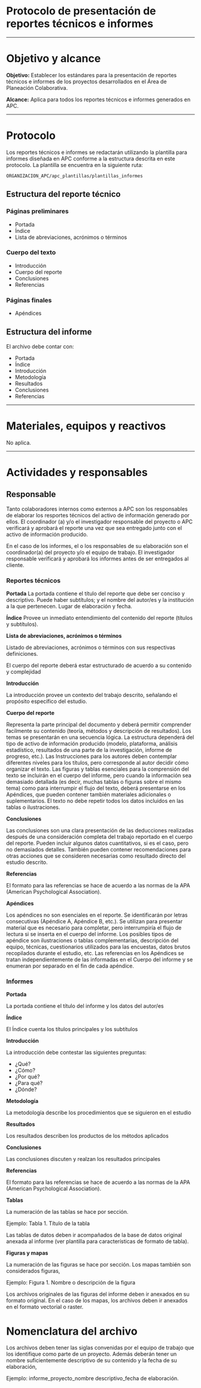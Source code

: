 # Protocolo de presentación de reportes técnicos e informes

* * *

# Objetivo y alcance

**Objetivo:** Establecer los estándares para la presentación de reportes técnicos e informes  de los proyectos desarrollados en el Área de Planeación Colaborativa.

**Alcance:** Aplica para todos los reportes técnicos e informes generados en APC.

* * *

# Protocolo

Los reportes técnicos e informes se redactarán utilizando la plantilla para informes diseñada en APC conforme a la estructura descrita en este protocolo. La plantilla se encuentra en la siguiente ruta:
```
ORGANIZACION_APC/apc_plantillas/plantillas_informes
```
## Estructura del reporte técnico
### Páginas preliminares
* Portada
* Índice
* Lista de abreviaciones, acrónimos o términos

### Cuerpo del texto
* Introducción
* Cuerpo del reporte
* Conclusiones
* Referencias

### Páginas finales
* Apéndices

## Estructura del informe

El archivo debe contar con:
* Portada
* Índice
* Introducción
* Metodología
* Resultados
* Conclusiones
* Referencias

* * *
# Materiales, equipos y reactivos
No aplica.

* * *

# Actividades y responsables

## Responsable

Tanto colaboradores internos como externos a APC son los responsables de elaborar los resportes técnicos del activo de información generado por ellos. El coordinador (a) y/o el investigador responsable del proyecto o APC verificará y aprobará el reporte una vez que sea entregado junto con el activo de información producido.

En el caso de los informes, el o los responsables de su elaboración son el coordinador(a) del proyecto y/o el equipo de trabajo. El investigador responsable verificará y aprobará los informes antes de ser entregados al cliente.

### Reportes técnicos

**Portada**
La portada contiene el título del reporte que debe ser conciso y descriptivo. Puede haber subtítulos; y el nombre del autor/es y la institución a la que pertenecen. Lugar de elaboración y fecha.

**Índice**
Provee un inmediato entendimiento del contenido del reporte (títulos y subtítulos).

**Lista de abreviaciones, acrónimos o términos**

Listado de abreviaciones, acrónimos o términos con sus respectivas definiciones.


El cuerpo del reporte deberá estar estructurado de acuerdo a su contenido y complejidad

**Introducción**

La introducción provee un contexto del trabajo descrito, señalando el propósito específico del estudio.

**Cuerpo del reporte**

Representa la parte principal del documento y deberá permitir comprender facilmente su contenido (teoría, métodos y descripción de resultados). Los temas se presentarán en una secuencia lógica. La estructura dependerá del tipo de activo de información producido (modelo, plataforma, análisis estadístico, resultados de una parte de la investigación, informe de progreso, etc.). Las Instrucciones para los autores deben contemplar diferentes niveles para los títulos, pero corresponde al autor decidir cómo organizar el texto. Las figuras y tablas esenciales para la comprensión del texto se incluirán en el cuerpo del informe, pero cuando la información sea demasiado detallada (es decir, muchas tablas o figuras sobre el mismo tema) como para interrumpir el flujo del texto, deberá presentarse en los Apéndices, que pueden contener también materiales adicionales o suplementarios. El texto no debe repetir todos los datos incluidos en las tablas o ilustraciones.

**Conclusiones**

Las conclusiones son una clara presentación de las deducciones realizadas después de una consideración completa del trabajo reportado en el cuerpo del reporte. Pueden incluir algunos datos cuantitativos, si es el caso, pero no demasiados detalles. También pueden contener recomendaciones para otras acciones que se consideren necesarias como resultado directo del estudio descrito.

**Referencias**

El formato para las referencias se hace de acuerdo a las normas de la APA (American Psychological Association).

**Apéndices**

Los apéndices no son esenciales en el reporte. Se identificarán por letras consecutivas (Apéndice A, Apéndice B, etc.). Se utilizan para presentar material que es necesario para completar, pero interrumpiría el flujo de lectura si se inserta en el cuerpo del informe. Los posibles tipos de apéndice son ilustraciones o tablas complementarias, descripción del equipo, técnicas, cuestionarios utilizados para las encuestas, datos brutos recopilados durante el estudio, etc. Las referencias en los Apéndices se tratan independientemente de las informadas en el Cuerpo del informe y se enumeran por separado en el fin de cada apéndice.

### Informes

**Portada**

La portada contiene el título del informe y los datos del autor/es

**Índice**

El Índice cuenta los títulos principales y los subtítulos

**Introducción**

La introducción debe contestar las siguientes preguntas:

*	¿Qué?
*	¿Cómo?
*	¿Por qué?
*	¿Para qué?
*	¿Dónde?

**Metodología**

La metodología describe los procedimientos que se siguieron en el estudio

**Resultados**

Los resultados describen los productos de los métodos aplicados

**Conclusiones**

Las conclusiones discuten y realzan los resultados principales

**Referencias**

El formato para las referencias se hace de acuerdo a las normas de la APA (American Psychological Association).

**Tablas**

La numeración de las tablas se hace por sección.

Ejemplo: Tabla 1. Título de la tabla

Las tablas de datos deben ir acompañados de la base de datos original anexada al informe (ver plantilla para características de formato de tabla).

**Figuras y mapas**

La numeración de las figuras se hace por sección. Los mapas también son considerados figuras,

Ejemplo: Figura 1. Nombre o descripción de la figura

Los archivos originales de las figuras del informe deben ir anexados en su formato original. En el caso de los mapas, los archivos deben ir anexados en el formato vectorial o raster.

# Nomenclatura del archivo

Los archivos deben  tener las siglas convenidas por el equipo de trabajo que los identifique como parte de un proyecto. Además deberán tener un nombre suficientemente descriptivo de su contenido y la fecha de su elaboración,

Ejemplo:  informe_proyecto_nombre descriptivo_fecha de elaboración.

